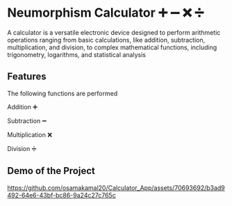 # Neumorphism Calculator ➕  ➖  ❌ ➗
A calculator is a versatile electronic device designed to perform arithmetic operations ranging from basic calculations, like addition, subtraction, multiplication, and division, to complex mathematical functions, including trigonometry, logarithms, and statistical analysis

## Features

The following functions are performed

Addition ➕ 

Subtraction ➖ 

Multiplication ❌ 

Division ➗

## Demo of the Project

https://github.com/osamakamal20/Calculator_App/assets/70693692/b3ad9492-64e6-43bf-bc86-9a24c27c765c


